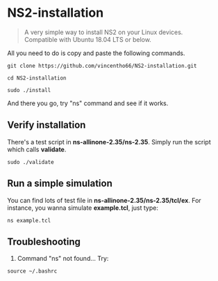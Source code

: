 # NS2-installation

> A very simple way to install NS2 on your Linux devices.</br>
> Compatible with Ubuntu 18.04 LTS or below.

All you need to do is copy and paste the following commands.

```bash=
git clone https://github.com/vincentho66/NS2-installation.git
```

```bash=
cd NS2-installation
```

```bash=
sudo ./install
```

And there you go, try "ns" command and see if it works.


## Verify installation

There's a test script in **ns-allinone-2.35/ns-2.35**. Simply run the script which calls **validate**.
```bash=
sudo ./validate
```


## Run a simple simulation

You can find lots of test file in **ns-allinone-2.35/ns-2.35/tcl/ex**. For instance, you wanna simulate **example.tcl**, just type:
```bash=
ns example.tcl
```


## Troubleshooting

1. Command "ns" not found... Try:
```bash=
source ~/.bashrc
```
